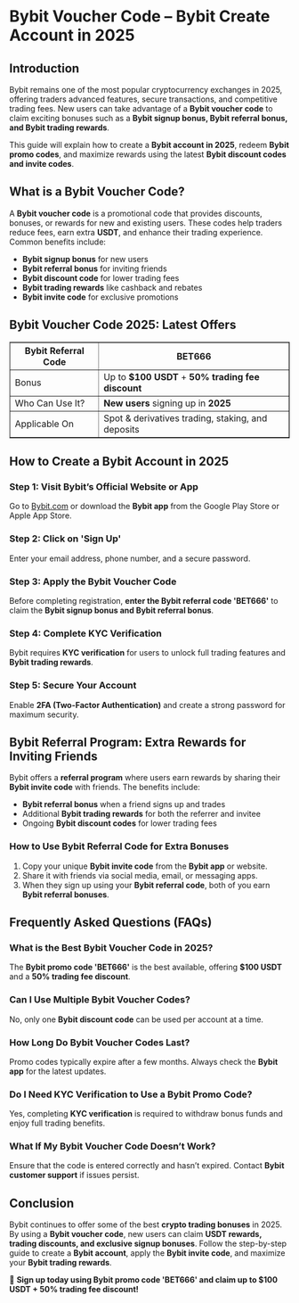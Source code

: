 <h1>Bybit Voucher Code – Bybit Create Account in 2025</h1>
    
<h2>Introduction</h2>
<p>Bybit remains one of the most popular cryptocurrency exchanges in 2025, offering traders advanced features, secure transactions, and competitive trading fees. New users can take advantage of a <strong>Bybit voucher code</strong> to claim exciting bonuses such as a <strong>Bybit signup bonus, Bybit referral bonus, and Bybit trading rewards</strong>.</p>
<p>This guide will explain how to create a <strong>Bybit account in 2025</strong>, redeem <strong>Bybit promo codes</strong>, and maximize rewards using the latest <strong>Bybit discount codes and invite codes</strong>.</p>
    
<h2>What is a Bybit Voucher Code?</h2>
<p>A <strong>Bybit voucher code</strong> is a promotional code that provides discounts, bonuses, or rewards for new and existing users. These codes help traders reduce fees, earn extra <strong>USDT</strong>, and enhance their trading experience. Common benefits include:</p>
<ul>
        <li><strong>Bybit signup bonus</strong> for new users</li>
        <li><strong>Bybit referral bonus</strong> for inviting friends</li>
        <li><strong>Bybit discount code</strong> for lower trading fees</li>
        <li><strong>Bybit trading rewards</strong> like cashback and rebates</li>
        <li><strong>Bybit invite code</strong> for exclusive promotions</li>
</ul>
    
<h2>Bybit Voucher Code 2025: Latest Offers</h2>
<table border="1">
        <tr>
            <th>Bybit Referral Code</th>
            <th>BET666</th>
        </tr>
        <tr>
            <td>Bonus</td>
            <td>Up to <strong>$100 USDT</strong> + <strong>50% trading fee discount</strong></td>
        </tr>
        <tr>
            <td>Who Can Use It?</td>
            <td><strong>New users</strong> signing up in <strong>2025</strong></td>
        </tr>
        <tr>
            <td>Applicable On</td>
            <td>Spot & derivatives trading, staking, and deposits</td>
        </tr>
</table>
    
<h2>How to Create a Bybit Account in 2025</h2>
<h3>Step 1: Visit Bybit’s Official Website or App</h3>
<p>Go to <a href="https://partner.bybit.com/b/bet666" target="_blank">Bybit.com</a> or download the <strong>Bybit app</strong> from the Google Play Store or Apple App Store.</p>
    
<h3>Step 2: Click on 'Sign Up'</h3>
<p>Enter your email address, phone number, and a secure password.</p>
    
<h3>Step 3: Apply the Bybit Voucher Code</h3>
<p>Before completing registration, <strong>enter the Bybit referral code 'BET666'</strong> to claim the <strong>Bybit signup bonus and Bybit referral bonus</strong>.</p>
    
<h3>Step 4: Complete KYC Verification</h3>
<p>Bybit requires <strong>KYC verification</strong> for users to unlock full trading features and <strong>Bybit trading rewards</strong>.</p>
    
<h3>Step 5: Secure Your Account</h3>
<p>Enable <strong>2FA (Two-Factor Authentication)</strong> and create a strong password for maximum security.</p>
    
<h2>Bybit Referral Program: Extra Rewards for Inviting Friends</h2>
<p>Bybit offers a <strong>referral program</strong> where users earn rewards by sharing their <strong>Bybit invite code</strong> with friends. The benefits include:</p>
<ul>
        <li><strong>Bybit referral bonus</strong> when a friend signs up and trades</li>
        <li>Additional <strong>Bybit trading rewards</strong> for both the referrer and invitee</li>
        <li>Ongoing <strong>Bybit discount codes</strong> for lower trading fees</li>
</ul>
    
<h3>How to Use Bybit Referral Code for Extra Bonuses</h3>
    <ol>
        <li>Copy your unique <strong>Bybit invite code</strong> from the <strong>Bybit app</strong> or website.</li>
        <li>Share it with friends via social media, email, or messaging apps.</li>
        <li>When they sign up using your <strong>Bybit referral code</strong>, both of you earn <strong>Bybit referral bonuses</strong>.</li>
    </ol>
    
<h2>Frequently Asked Questions (FAQs)</h2>
<h3>What is the Best Bybit Voucher Code in 2025?</h3>
<p>The <strong>Bybit promo code 'BET666'</strong> is the best available, offering <strong>$100 USDT</strong> and a <strong>50% trading fee discount</strong>.</p>
    
<h3>Can I Use Multiple Bybit Voucher Codes?</h3>
<p>No, only one <strong>Bybit discount code</strong> can be used per account at a time.</p>
    
<h3>How Long Do Bybit Voucher Codes Last?</h3>
<p>Promo codes typically expire after a few months. Always check the <strong>Bybit app</strong> for the latest updates.</p>
    
<h3>Do I Need KYC Verification to Use a Bybit Promo Code?</h3>
<p>Yes, completing <strong>KYC verification</strong> is required to withdraw bonus funds and enjoy full trading benefits.</p>
    
<h3>What If My Bybit Voucher Code Doesn’t Work?</h3>
<p>Ensure that the code is entered correctly and hasn’t expired. Contact <strong>Bybit customer support</strong> if issues persist.</p>
    
<h2>Conclusion</h2>
<p>Bybit continues to offer some of the best <strong>crypto trading bonuses</strong> in 2025. By using a <strong>Bybit voucher code</strong>, new users can claim <strong>USDT rewards, trading discounts, and exclusive signup bonuses</strong>. Follow the step-by-step guide to create a <strong>Bybit account</strong>, apply the <strong>Bybit invite code</strong>, and maximize your <strong>Bybit trading rewards</strong>.</p>
<p>🚀 <strong>Sign up today using Bybit promo code 'BET666' and claim up to $100 USDT + 50% trading fee discount!</strong></p>
</body>
